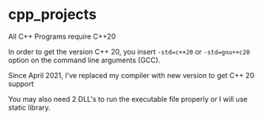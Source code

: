 # cpp_projects
All C++ Programs require C++20 

In order to get the version C++ 20, you insert `-std=c++20` or `-std=gnu++c20` option on the command line arguments (GCC). 

Since April 2021, I've replaced my compiler with new version to get C++ 20 support

You may also need 2 DLL's to run the executable file properly or I will use static library.
